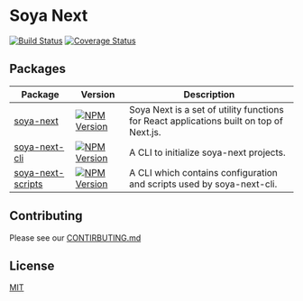 # Soya Next
[![Build Status](https://travis-ci.org/traveloka/soya-next.svg?branch=master)](https://travis-ci.org/traveloka/soya-next)
[![Coverage Status](https://coveralls.io/repos/github/traveloka/soya-next/badge.svg?branch=master)](https://coveralls.io/github/traveloka/soya-next?branch=master)

## Packages
| Package | Version | Description
| ------- | ------- | -----------
| [soya-next](/packages/soya-next) | [![NPM Version](https://img.shields.io/npm/v/soya-next.svg?style=flat-square)](https://www.npmjs.com/package/soya-next) | Soya Next is a set of utility functions for React applications built on top of Next.js.
| [soya-next-cli](/packages/soya-next-cli) | [![NPM Version](https://img.shields.io/npm/v/soya-next-cli.svg?style=flat-square)](https://www.npmjs.com/package/soya-next-cli) | A CLI to initialize soya-next projects.
| [soya-next-scripts](/packages/soya-next-scripts) | [![NPM Version](https://img.shields.io/npm/v/soya-next-scripts.svg?style=flat-square)](https://www.npmjs.com/package/soya-next-scripts) | A CLI which contains configuration and scripts used by soya-next-cli.

## Contributing
Please see our [CONTIRBUTING.md](/CONTRIBUTING.md)

## License
[MIT](/LICENSE)
